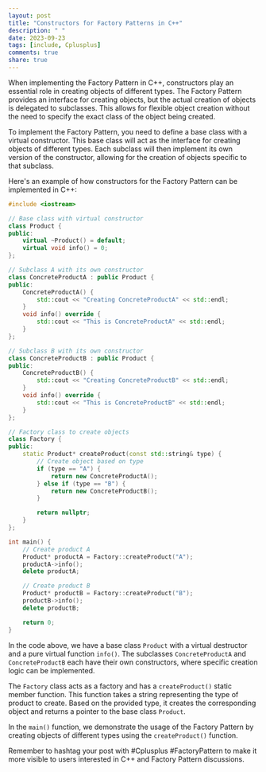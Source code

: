 ```yaml
---
layout: post
title: "Constructors for Factory Patterns in C++"
description: " "
date: 2023-09-23
tags: [include, Cplusplus]
comments: true
share: true
---
```


When implementing the Factory Pattern in C++, constructors play an essential role in creating objects of different types. The Factory Pattern provides an interface for creating objects, but the actual creation of objects is delegated to subclasses. This allows for flexible object creation without the need to specify the exact class of the object being created.

To implement the Factory Pattern, you need to define a base class with a virtual constructor. This base class will act as the interface for creating objects of different types. Each subclass will then implement its own version of the constructor, allowing for the creation of objects specific to that subclass.

Here's an example of how constructors for the Factory Pattern can be implemented in C++:

```cpp
#include <iostream>

// Base class with virtual constructor
class Product {
public:
    virtual ~Product() = default;
    virtual void info() = 0;
};

// Subclass A with its own constructor
class ConcreteProductA : public Product {
public:
    ConcreteProductA() {
        std::cout << "Creating ConcreteProductA" << std::endl;
    }
    void info() override {
        std::cout << "This is ConcreteProductA" << std::endl;
    }
};

// Subclass B with its own constructor
class ConcreteProductB : public Product {
public:
    ConcreteProductB() {
        std::cout << "Creating ConcreteProductB" << std::endl;
    }
    void info() override {
        std::cout << "This is ConcreteProductB" << std::endl;
    }
};

// Factory class to create objects
class Factory {
public:
    static Product* createProduct(const std::string& type) {
        // Create object based on type
        if (type == "A") {
            return new ConcreteProductA();
        } else if (type == "B") {
            return new ConcreteProductB();
        }

        return nullptr;
    }
};

int main() {
    // Create product A
    Product* productA = Factory::createProduct("A");
    productA->info();
    delete productA;

    // Create product B
    Product* productB = Factory::createProduct("B");
    productB->info();
    delete productB;

    return 0;
}
```

In the code above, we have a base class `Product` with a virtual destructor and a pure virtual function `info()`. The subclasses `ConcreteProductA` and `ConcreteProductB` each have their own constructors, where specific creation logic can be implemented.

The `Factory` class acts as a factory and has a `createProduct()` static member function. This function takes a string representing the type of product to create. Based on the provided type, it creates the corresponding object and returns a pointer to the base class `Product`.

In the `main()` function, we demonstrate the usage of the Factory Pattern by creating objects of different types using the `createProduct()` function.

Remember to hashtag your post with #Cplusplus #FactoryPattern to make it more visible to users interested in C++ and Factory Pattern discussions.